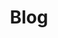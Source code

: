 ---
title: "Blog"
description: "The latest insights from the team at Petrin Development Services, focused on website best practices and marketing growth."

hero:
    title: "Latest Blog Posts"
    subtitle: "Insights on the Web & Marketing"
---